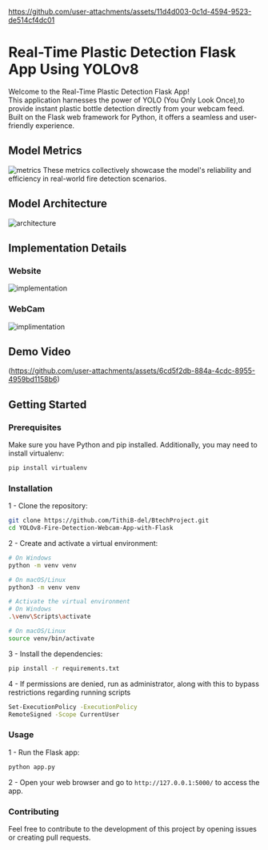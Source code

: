 
https://github.com/user-attachments/assets/11d4d003-0c1d-4594-9523-de514cf4dc01
# Real-Time Plastic Detection Flask App Using YOLOv8

Welcome to the Real-Time Plastic Detection Flask App! <br>
This application harnesses the power of YOLO (You Only Look Once),to provide instant plastic bottle detection directly from your webcam feed. <br>
Built on the Flask web framework for Python, it offers a seamless and user-friendly experience.
## Model Metrics
![metrics](https://github.com/user-attachments/assets/326d446b-4a60-40d2-85ca-6ed32fc9a1b7
)
These metrics collectively showcase the model's reliability and efficiency in real-world fire detection scenarios.
## Model Architecture
![architecture](https://github.com/user-attachments/assets/f05f7323-5740-4963-8f2e-3d11a1d8dea8
)
## Implementation Details
### Website 
![implementation](https://github.com/user-attachments/assets/94b14d34-b9c3-4d4e-b62b-c8442e832b76
)
### WebCam
![implimentation](https://github.com/user-attachments/assets/0bb327ab-8afd-427d-80ca-ad55af155f08
)
## Demo Video

(https://github.com/user-attachments/assets/6cd5f2db-884a-4cdc-8955-4959bd1158b6)


## Getting Started

### Prerequisites

Make sure you have Python and pip installed. Additionally, you may need to install virtualenv:

```bash
pip install virtualenv
```

### Installation

1 - Clone the repository:

```bash
git clone https://github.com/TithiB-del/BtechProject.git
cd YOLOv8-Fire-Detection-Webcam-App-with-Flask
```

2 - Create and activate a virtual environment:
```bash
# On Windows
python -m venv venv

# On macOS/Linux
python3 -m venv venv

# Activate the virtual environment
# On Windows
.\venv\Scripts\activate

# On macOS/Linux
source venv/bin/activate
```
3 - Install the dependencies:
```bash
pip install -r requirements.txt
```
4 - If permissions are denied, run as administrator, along with this to bypass restrictions regarding running scripts
```bash
Set-ExecutionPolicy -ExecutionPolicy
RemoteSigned -Scope CurrentUser
```

### Usage
1 - Run the Flask app:
```bash
python app.py
```
2 - Open your web browser and go to `http://127.0.0.1:5000/` to access the app.

### Contributing
Feel free to contribute to the development of this project by opening issues or creating pull requests.


